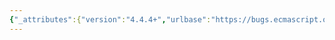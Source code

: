 ```yaml
---
{"_attributes":{"version":"4.4.4+","urlbase":"https://bugs.ecmascript.org/","maintainer":"dherman@mozilla.com"},"bug":{"bug_id":3350,"creation_ts":"2014-11-13 08:45:00 -0800","short_desc":"11.8.3  Numeric Literals: Typo \"NonOctalDecimalInternalLiteral\" -> \"NonOctalDecimalIntegerLiteral\"","delta_ts":"2014-12-07 14:35:06 -0800","product":"Draft for 6th Edition","component":"editorial issue","version":"Rev 28: October 14, 2014 Draft","rep_platform":"All","op_sys":"All","bug_status":"RESOLVED","resolution":"FIXED","priority":"Normal","bug_severity":"normal","everconfirmed":true,"reporter":{"uid":"andrebargull","name":"André Bargull"},"assigned_to":{"uid":"allen","name":"Allen Wirfs-Brock"},"long_desc":[{"commentid":10599,"comment_count":0,"who":{"uid":"andrebargull","name":"André Bargull"},"bug_when":"2014-11-13 08:45:36 -0800","thetext":"11.8.3  Numeric Literals, last paragraph.\n\n\"NonOctalDecimalInternalLiteral\" -> \"NonOctalDecimalIntegerLiteral\""},{"commentid":10758,"comment_count":1,"who":{"uid":"allen","name":"Allen Wirfs-Brock"},"bug_when":"2014-12-05 09:24:43 -0800","thetext":"fixed in rev29 editor's draft"},{"commentid":10903,"comment_count":2,"who":{"uid":"allen","name":"Allen Wirfs-Brock"},"bug_when":"2014-12-07 14:35:06 -0800","thetext":"fixed in rev29"}]}}
---
```

